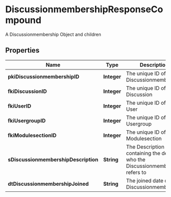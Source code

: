 

# DiscussionmembershipResponseCompound

A Discussionmembership Object and children

## Properties

| Name | Type | Description | Notes |
|------------ | ------------- | ------------- | -------------|
|**pkiDiscussionmembershipID** | **Integer** | The unique ID of the Discussionmembership |  |
|**fkiDiscussionID** | **Integer** | The unique ID of the Discussion |  |
|**fkiUserID** | **Integer** | The unique ID of the User |  [optional] |
|**fkiUsergroupID** | **Integer** | The unique ID of the Usergroup |  [optional] |
|**fkiModulesectionID** | **Integer** | The unique ID of the Modulesection |  [optional] |
|**sDiscussionmembershipDescription** | **String** | The Description containing the detail of who the Discussionmembership refers to |  |
|**dtDiscussionmembershipJoined** | **String** | The joined date of the Discussionmembership |  |



